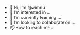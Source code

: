 - 👋 Hi, I’m @wimnu
- 👀 I’m interested in ...
- 🌱 I’m currently learning ...
- 💞️ I’m looking to collaborate on ...
- 📫 How to reach me ...

<!---
wimnu/wimnu is a ✨ special ✨ repository because its `README.md` (this file) appears on your GitHub profile.
You can click the Preview link to take a look at your changes.
--->
